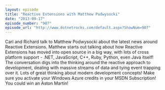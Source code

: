 ```yaml
---
layout: episode
title: "Reactive Extensions with Matthew Podwysocki"
date: "2013-09-17"
episode_number: "907"
episode_url: "http://www.dotnetrocks.com/default.aspx?ShowNum=907"
---
```


Carl and Richard talk to Matthew Podwysocki about the latest news around Reactive Extensions. Matthew starts out talking about how Reactive Extensions has moved into open source in a big way, with lots of cross platform support - .NET, JavaScript, C++, Ruby, Python, even Java itself! The conversation digs into the thinking around the reactive approach to development, dealing with massive streams of data and tying event trapping over it. Lots of great thinking about modern development concepts! Make sure you activate your Windows Azure credits in your MSDN Subscription! You could win an Aston Martin!
